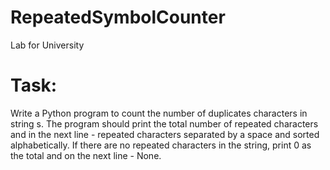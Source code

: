 # RepeatedSymbolCounter
Lab for University
# Task:
Write a Python program to count the number of duplicates characters in string s.
The program should print the total number of repeated characters
and in the next line - repeated characters separated by a space and sorted alphabetically.
If there are no repeated characters in the string,
print 0 as the total and on the next line - None.

